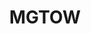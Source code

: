 ---
title: MGTOW
crosslinks:
- TheBluePill
- relationships
- autotldr
- AskReddit
- fucktheredpill
- TheRedPill
- TwoXChromosomes
- MensRights
- livven
- Incels
- confession
- childfree
- short
- Feminism
- DeadBedrooms
- AskFeminists
- pussypassdenied
- antinatalism
- AskMen
- videos
---